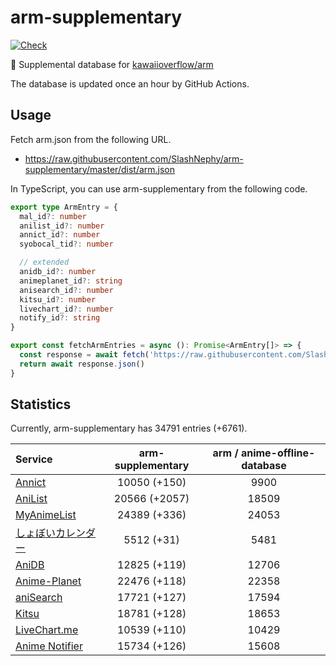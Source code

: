# arm-supplementary

[![Check](https://github.com/SlashNephy/arm-supplementary/actions/workflows/check-node.yml/badge.svg)](https://github.com/SlashNephy/arm-supplementary/actions/workflows/check-node.yml)

💊 Supplemental database for [kawaiioverflow/arm](https://github.com/kawaiioverflow/arm)

The database is updated once an hour by GitHub Actions.

## Usage

Fetch arm.json from the following URL.

- https://raw.githubusercontent.com/SlashNephy/arm-supplementary/master/dist/arm.json

In TypeScript, you can use arm-supplementary from the following code.

```TypeScript
export type ArmEntry = {
  mal_id?: number
  anilist_id?: number
  annict_id?: number
  syobocal_tid?: number

  // extended
  anidb_id?: number
  animeplanet_id?: string
  anisearch_id?: number
  kitsu_id?: number
  livechart_id?: number
  notify_id?: string
}

export const fetchArmEntries = async (): Promise<ArmEntry[]> => {
  const response = await fetch('https://raw.githubusercontent.com/SlashNephy/arm-supplementary/master/dist/arm.json')
  return await response.json()
}
```

## Statistics

Currently, arm-supplementary has 34791 entries (+6761).

| Service                                     | arm-supplementary | arm / anime-offline-database |
| :------------------------------------------ | :---------------: | :--------------------------: |
| [Annict](https://annict.com)                |   10050 (+150)    |             9900             |
| [AniList](https://anilist.co)               |   20566 (+2057)   |            18509             |
| [MyAnimeList](https://myanimelist.net)      |   24389 (+336)    |            24053             |
| [しょぼいカレンダー](https://cal.syoboi.jp) |    5512 (+31)     |             5481             |
| [AniDB](https://anidb.net)                  |   12825 (+119)    |            12706             |
| [Anime-Planet](https://anime-planet.com)    |   22476 (+118)    |            22358             |
| [aniSearch](https://anisearch.com)          |   17721 (+127)    |            17594             |
| [Kitsu](https://kitsu.io)                   |   18781 (+128)    |            18653             |
| [LiveChart.me](https://livechart.me)        |   10539 (+110)    |            10429             |
| [Anime Notifier](https://notify.moe)        |   15734 (+126)    |            15608             |
